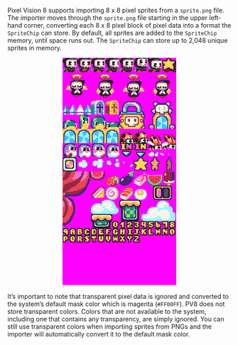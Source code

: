 Pixel Vision 8 supports importing 8 x 8 pixel sprites from a `sprite.png` file. The importer moves through the `sprite.png` file starting in the upper left-hand corner, converting each 8 x 8 pixel block of pixel data into a format the `SpriteChip` can store. By default, all sprites are added to the `SpriteChip` memory, until space runs out. The `SpriteChip` can store up to 2,048 unique sprites in memory.

<p style="text-align:center"><img src="images/ImportingSprites_image_0.png" /></p>

It’s important to note that transparent pixel data is ignored and converted to the system’s default mask color which is magenta (`#FF00FF`). PV8 does not store transparent colors. Colors that are not available to the system, including one that contains any transparency, are simply ignored. You can still use transparent colors when importing sprites from PNGs and the importer will automatically convert it to the default mask color.



